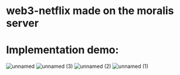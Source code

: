 # web3-netflix made on the moralis server
# Implementation demo:
![unnamed](https://github.com/coeuskoalemoss/web3-netflix/assets/84127077/9850dd2d-9cbf-44a7-8536-937c19580c6e)
![unnamed (3)](https://github.com/coeuskoalemoss/web3-netflix/assets/84127077/fe8010a5-72b2-4c06-9907-4d3d77d3f0a4)
![unnamed (2)](https://github.com/coeuskoalemoss/web3-netflix/assets/84127077/51d163cc-81f5-4fac-8ce7-9ee0a0a5c126)
![unnamed (1)](https://github.com/coeuskoalemoss/web3-netflix/assets/84127077/c75f9c79-cae6-464d-9966-6cad9363d2c0)
